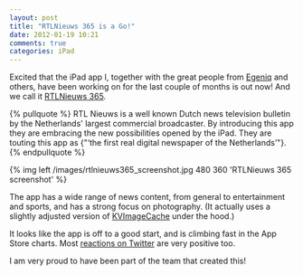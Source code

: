 ```yaml
---
layout: post
title: "RTLNieuws 365 is a Go!"
date: 2012-01-19 10:21
comments: true
categories: iPad
---
```


Excited that the iPad app I, together with the great people from [Egeniq](http://www.egeniq.com/) and others, have been working on for the last couple of months is out now! And we call it [RTLNieuws 365](http://itunes.apple.com/nl/app/rtlnieuws-365/id486518266?mt=8).

{% pullquote %}
RTL Nieuws is a well known Dutch news television bulletin by the Netherlands' largest commercial broadcaster. By introducing this app they are embracing the new possibilities opened by the iPad. They are touting this app as {"‘the first real digital newspaper of the Netherlands’"}.
{% endpullquote %}

<!-- more -->
{% img left /images/rtlnieuws365_screenshot.jpg 480 360 'RTLNieuws 365 screenshot' %}

The app has a wide range of news content, from general to entertainment and sports, and has a strong focus on photography. (It actually uses a slightly adjusted version of [KVImageCache](https://github.com/Koolistov/Image-Cache) under the hood.)

It looks like the app is off to a good start, and is climbing fast in the App Store charts. Most [reactions on Twitter](https://twitter.com/#!/search/rtlnieuws365) are very positive too. 

I am very proud to have been part of the team that created this!